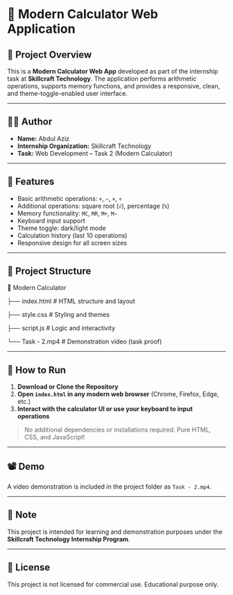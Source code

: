 # 🧮 Modern Calculator Web Application

## 📌 Project Overview

This is a **Modern Calculator Web App** developed as part of the internship task at **Skillcraft Technology**. The application performs arithmetic operations, supports memory functions, and provides a responsive, clean, and theme-toggle-enabled user interface.

---

## 🧑‍💻 Author

- **Name:** Abdul Aziz
- **Internship Organization:** Skillcraft Technology
- **Task:** Web Development – Task 2 (Modern Calculator)

---

## 🌟 Features

- Basic arithmetic operations: `+`, `−`, `×`, `÷`
- Additional operations: square root (`√`), percentage (`%`)
- Memory functionality: `MC`, `MR`, `M+`, `M−`
- Keyboard input support
- Theme toggle: dark/light mode
- Calculation history (last 10 operations)
- Responsive design for all screen sizes

---

## 🧩 Project Structure

📁 Modern Calculator


├── index.html # HTML structure and layout

├── style.css # Styling and themes

├── script.js # Logic and interactivity

└── Task - 2.mp4 # Demonstration video (task proof)


---

## 🔧 How to Run

1. **Download or Clone the Repository**
2. **Open `index.html` in any modern web browser** (Chrome, Firefox, Edge, etc.)
3. **Interact with the calculator UI or use your keyboard to input operations**

> No additional dependencies or installations required. Pure HTML, CSS, and JavaScript!

---

## 📽️ Demo

A video demonstration is included in the project folder as `Task - 2.mp4`.

---

## 📌 Note

This project is intended for learning and demonstration purposes under the **Skillcraft Technology Internship Program**.

---

## 📜 License

This project is not licensed for commercial use. Educational purpose only.
